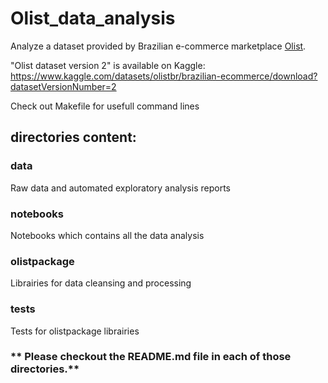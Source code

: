 # Olist_data_analysis

Analyze a dataset provided by Brazilian e-commerce marketplace [Olist](https://www.olist.com).

"Olist dataset version 2" is available on Kaggle:
https://www.kaggle.com/datasets/olistbr/brazilian-ecommerce/download?datasetVersionNumber=2

Check out Makefile for usefull command lines

## directories content:

### data
Raw data and automated exploratory analysis reports

### notebooks
Notebooks which contains all the data analysis

### olistpackage
Librairies for data cleansing and processing

### tests
Tests for olistpackage librairies


### ** Please checkout the README.md file in each of those directories.**
